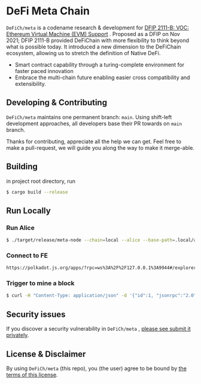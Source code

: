 # DeFi Meta Chain

`DeFiCh/meta` is a codename research & development
for [DFIP 2111-B: VOC: Ethereum Virtual Machine (EVM) Support](https://github.com/DeFiCh/dfips/issues/96)
. Proposed as a DFIP on Nov 2021; DFIP 2111-B provided DeFiChain with more flexibility to think
beyond what is possible today. It introduced a new dimension to the DeFiChain ecosystem, allowing us
to stretch the definition of Native DeFi.

- Smart contract capability through a turing-complete environment for faster paced innovation
- Embrace the multi-chain future enabling easier cross compatibility and extensibility.

## Developing & Contributing

`DeFiCh/meta` maintains one permanent branch: `main`. Using shift-left development approaches,
all developers base their PR towards on `main` branch.

Thanks for contributing, appreciate all the help we can get. Feel free to make a pull-request, we
will guide you along the way to make it merge-able.

## Building
in project root directory, run

```bash
$ cargo build --release
```

## Run Locally

### Run Alice
```bash
$ ./target/release/meta-node --chain=local --alice --base-path=.local/a --port=30334 --ws-port 9944 --ws-external --rpc-cors=all --rpc-methods=Unsafe --rpc-external
```

### Connect to FE
```bash
https://polkadot.js.org/apps/?rpc=ws%3A%2F%2F127.0.0.1%3A9944#/explorer
```

### Trigger to mine a block
```bash
$ curl -H "Content-Type: application/json" -d '{"id":1, "jsonrpc":"2.0", "method": "engine_createBlock", "params": [true, false, null]}' http://localhost:9933/
```

## Security issues

If you discover a security vulnerability in `DeFiCh/meta`
, [please see submit it privately](https://github.com/DeFiCh/.github/blob/main/SECURITY.md).

## License & Disclaimer

By using `DeFiCh/meta` (this repo), you (the user) agree to be bound
by [the terms of this license](LICENSE).
